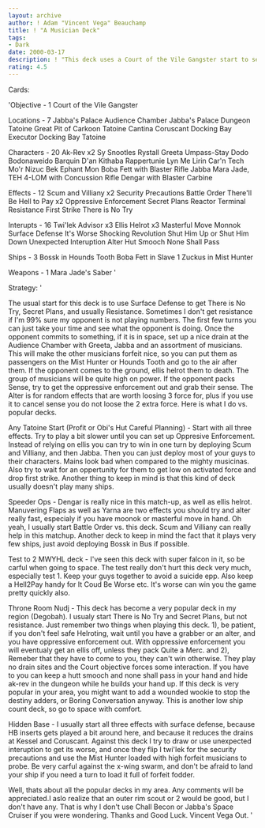 ```yaml
---
layout: archive
author: ! Adam "Vincent Vega" Beauchamp
title: ! "A Musician Deck"
tags:
- Dark
date: 2000-03-17
description: ! "This deck uses a Court of the Vile Gangster start to setup a nice beatdown using musicians."
rating: 4.5
---
```

Cards: 

'Objective - 1
Court of the Vile Gangster

Locations - 7
Jabba's Palace Audience Chamber
Jabba's Palace Dungeon
Tatoine Great Pit of Carkoon
Tatoine Cantina
Coruscant Docking Bay
Executor Docking Bay
Tatoine

Characters - 20
Ak-Rev x2
Sy Snootles
Rystall
Greeta
Umpass-Stay
Dodo Bodonaweido
Barquin D'an
Kithaba
Rappertunie
Lyn Me
Lirin Car'n
Tech Mo'r
Nizuc Bek
Ephant Mon
Boba Fett with Blaster Rifle
Jabba
Mara Jade, TEH
4-LOM with Concussion Rifle
Dengar with Blaster Carbine

Effects - 12
Scum and Villiany x2
Security Precautions
Battle Order
There'll Be Hell to Pay x2
Oppressive Enforcement
Secret Plans
Reactor Terminal
Resistance
First Strike
There is No Try

Interupts - 16
Twi'lek Advisor x3
Ellis Helrot x3
Masterful Move
Monnok
Surface Defense
It's Worse
Shocking Revolution
Shut Him Up or Shut Him Down
Unexpected Interuption
Alter
Hut Smooch
None Shall Pass

Ships - 3
Bossk in Hounds Tooth
Boba Fett in Slave 1
Zuckus in Mist Hunter

Weapons - 1
Mara Jade's Saber '

Strategy: '

The usual start for this deck is to use Surface Defense to get There is No Try, Secret Plans, and usually Resistance. Sometimes I don't get resistance if I'm 99% sure my opponent is not playing numbers. The first few turns you can just take your time and see what the opponent is doing. Once the opponent commits to something, if it is in space, set up a nice drain at the Audience Chamber with Greeta, Jabba and an assortment of musicians. This will make the other musicians forfeit nice, so you can put them as passengers on the Mist Hunter or Hounds Tooth and go to the air after them. If the opponent comes to the ground, ellis helrot them to death. The group of musicians will be quite high on power. If the opponent packs Sense, try to get the oppressive enforcement out and grab their sense. The Alter is for random effects that are worth loosing 3 force for, plus if you use it to cancel sense you do not loose the 2 extra force. Here is what I do vs. popular decks.

Any Tatoine Start (Profit or Obi's Hut Careful Planning) -  Start with all three effects. Try to play a bit slower until you can set up Oppresive Enforcement. Instead of relying on ellis you can try to win in one turn by deploying Scum and Villiany, and then Jabba. Then you can just deploy most of your guys to their characters. Mains look bad when compared to the mighty musicinas. Also try to wait for an oppertunity for them to get low on activated force and drop first strike. Another thing to keep in mind is that this kind of deck usually doesn't play many ships.

Speeder Ops - Dengar is really nice in this match-up, as well as ellis helrot. Manuvering Flaps as well as Yarna are two effects you should try and alter really fast, especialy if you have moonok or masterful move in hand. Oh yeah, I usually start Battle Order vs. this deck. Scum and Villiany can really help in this matchup. Another deck to keep in mind the fact that it plays very few ships, just avoid deploying Bossk in Bus if possible.

Test to 2 MWYHL deck -	I've seen this deck with super falcon in it, so be carful when going to space. The test really don't hurt this deck very much, especially test 1. Keep your guys together to avoid a suicide epp. Also keep a Hell2Pay handy for It Coud Be Worse etc. It's worse can win you the game pretty quickly also.

Throne Room Nudj - This deck has become a very popular deck in my region (Degobah). I usualy start There is No Try and Secret Plans, but not resistance. Just remember two things when playing this deck. 1), be patient, if you don't feel safe Helroting, wait until you have a grabber or an alter, and you have oppressive enforcement out. With oppressive enforcement you will eventualy get an ellis off, unless they pack Quite a Merc. and 2), Remeber that they have to come to you, they can't win otherwise. They play no drain sites and the Court objective forces some interaction. If you have to you can keep a hutt smooch and none shall pass in your hand and hide ak-rev in the dungeon while he builds your hand up. If this deck is very popular in your area, you might want to add a wounded wookie to stop the destiny adders, or Boring Conversation anyway. This is another low ship count deck, so go to space with comfort.

Hidden Base - I usually start all three effects with surface defense, because HB inserts gets played a bit around here, and because it reduces the drains at Kessel and Coruscant. Against this deck I try to draw or use unexpected interuption to get its worse, and once they flip I twi'lek for the security precautions and use the Mist Hunter loaded with high forfeit musicians to probe. Be very carful against the x-wing swarm, and don't be afraid to land your ship if you need a turn to load it full of forfeit fodder.

Well, thats about all the popular decks in my area. Any comments will be appreciated.I aslo realize that an outer rim scout or 2 would be good, but I don't have any. That is why I don't use Chall Becon or Jabba's Space Cruiser if you were wondering. Thanks and Good Luck. Vincent Vega Out.	 '